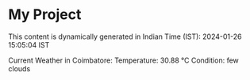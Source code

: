 # My Project

This content is dynamically generated in Indian Time (IST): 2024-01-26 15:05:04 IST


Current Weather in Coimbatore:
Temperature: 30.88 °C
Condition: few clouds
